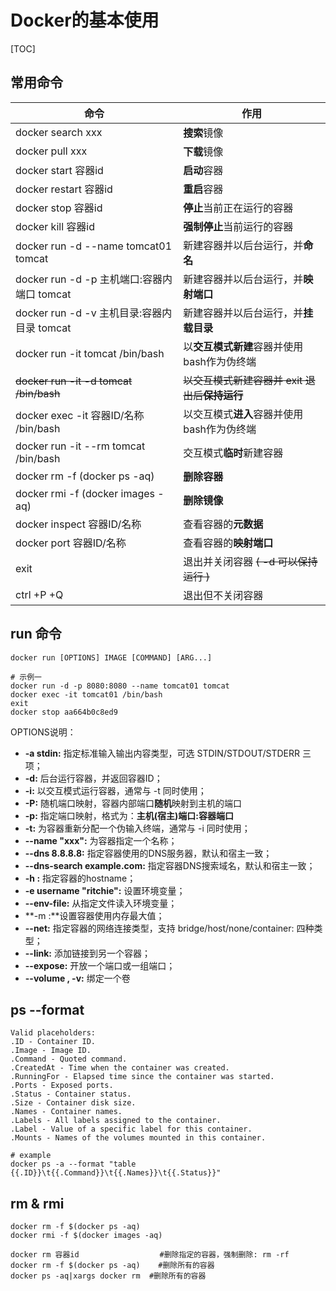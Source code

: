 # Docker的基本使用

[TOC]

## 常用命令

| 命令                                        | 作用                                             |
| ------------------------------------------- | ------------------------------------------------ |
| docker search xxx                           | **搜索**镜像                                     |
| docker pull xxx                             | **下载**镜像                                     |
| docker start 容器id                         | **启动**容器                                     |
| docker restart 容器id                       | **重启**容器                                     |
| docker stop 容器id                          | **停止**当前正在运行的容器                       |
| docker kill 容器id                          | **强制停止**当前运行的容器                       |
| docker run -d --name tomcat01 tomcat        | 新建容器并以后台运行，并**命名**                 |
| docker run -d -p 主机端口:容器内端口 tomcat | 新建容器并以后台运行，并**映射端口**             |
| docker run -d -v 主机目录:容器内目录 tomcat | 新建容器并以后台运行，并**挂载目录**             |
| docker run -it tomcat /bin/bash             | 以**交互模式新建**容器并使用bash作为伪终端       |
| ~~docker run -it -d tomcat /bin/bash~~      | ~~以交互模式新建容器并 exit 退出后**保持运行**~~ |
| docker exec -it 容器ID/名称 /bin/bash       | 以交互模式**进入**容器并使用bash作为伪终端       |
| docker run -it --rm tomcat /bin/bash        | 交互模式**临时**新建容器                         |
| docker rm -f (docker ps -aq)                | **删除容器**                                     |
| docker rmi -f (docker images -aq)           | **删除镜像**                                     |
| docker inspect 容器ID/名称                  | 查看容器的**元数据**                             |
| docker port 容器ID/名称                     | 查看容器的**映射端口**                           |
| exit                                        | 退出并关闭容器 ~~( -d 可以保持运行 )~~           |
| ctrl +P +Q                                  | 退出但不关闭容器                                 |

## run 命令

```shell
docker run [OPTIONS] IMAGE [COMMAND] [ARG...]

# 示例一
docker run -d -p 8080:8080 --name tomcat01 tomcat
docker exec -it tomcat01 /bin/bash
exit
docker stop aa664b0c8ed9
```

OPTIONS说明：

-   **-a stdin:** 指定标准输入输出内容类型，可选 STDIN/STDOUT/STDERR 三项；
-   **-d:** 后台运行容器，并返回容器ID；
-   **-i:** 以交互模式运行容器，通常与 -t 同时使用；
-   **-P:** 随机端口映射，容器内部端口**随机**映射到主机的端口
-   **-p:** 指定端口映射，格式为：**主机(宿主)端口:容器端口**
-   **-t:** 为容器重新分配一个伪输入终端，通常与 -i 同时使用；
-   **--name "xxx":** 为容器指定一个名称；
-   **--dns 8.8.8.8:** 指定容器使用的DNS服务器，默认和宿主一致；
-   **--dns-search example.com:** 指定容器DNS搜索域名，默认和宿主一致；
-   **-h :** 指定容器的hostname；
-   **-e username "ritchie":** 设置环境变量；
-   **--env-file:** 从指定文件读入环境变量；
-   **-m :**设置容器使用内存最大值；
-   **--net:** 指定容器的网络连接类型，支持 bridge/host/none/container: 四种类型；
-   **--link:** 添加链接到另一个容器；
-   **--expose:** 开放一个端口或一组端口；
-   **--volume , -v:** 绑定一个卷

## ps --format

```shell
Valid placeholders:
.ID - Container ID.
.Image - Image ID.
.Command - Quoted command.
.CreatedAt - Time when the container was created.
.RunningFor - Elapsed time since the container was started.
.Ports - Exposed ports.
.Status - Container status.
.Size - Container disk size.
.Names - Container names.
.Labels - All labels assigned to the container.
.Label - Value of a specific label for this container.
.Mounts - Names of the volumes mounted in this container.

# example
docker ps -a --format "table {{.ID}}\t{{.Command}}\t{{.Names}}\t{{.Status}}"
```

## rm & rmi

```shell
docker rm -f $(docker ps -aq)
docker rmi -f $(docker images -aq)

docker rm 容器id   				#删除指定的容器，强制删除: rm -rf
docker rm -f $(docker ps -aq)  	 #删除所有的容器
docker ps -aq|xargs docker rm  #删除所有的容器
```
